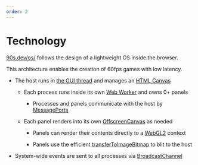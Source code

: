 ```yaml
---
order: 2
---
```


# Technology


[90s.dev/os/](/os/) follows the design of a lightweight OS inside the browser.

This architecture enables the creation of 60fps games with low latency.

* The host runs in [the GUI thread](https://developer.mozilla.org/en-US/docs/Glossary/Main_thread) and manages an [HTML Canvas](https://developer.mozilla.org/en-US/docs/Web/API/Canvas_API)

  * Each process runs inside its own [Web Worker](https://developer.mozilla.org/en-US/docs/Web/API/Worker/Worker) and owns 0+ panels

    * Processes and panels communicate with the host by [MessagePorts](https://developer.mozilla.org/en-US/docs/Web/API/MessagePort)

  * Each panel renders into its own [OffscreenCanvas](https://developer.mozilla.org/en-US/docs/Web/API/OffscreenCanvas) as needed

    * Panels can render their contents directly to a [WebGL2](https://developer.mozilla.org/en-US/docs/Web/API/WebGL2RenderingContext) context

    * Panels use the efficient [transferToImageBitmap](https://developer.mozilla.org/en-US/docs/Web/API/OffscreenCanvas/transferToImageBitmap) to blit to the host

* System-wide events are sent to all processes via [BroadcastChannel](https://developer.mozilla.org/en-US/docs/Web/API/BroadcastChannel)
